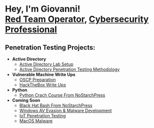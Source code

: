 <h1>Hey, I'm Giovanni! <br/><a href="https://github.com/GiovanniOcasio">Red Team Operator</a>, <a href="https://www.linkedin.com/in/giovanni-ocasio-3369b1198">Cybersecurity Professional</a></h1>

<h2>Penetration Testing Projects:</h2>

- <b>Active Directory</b>
  - [Active Directory Lab Setup](https://github.com/GiovanniOcasio/ActiveDirectoryHackingLabSetup)
  - [Active Directory Penetration Testing Methodology](https://github.com/GiovanniOcasio/ActiveDirectoryPenTest)
- <b>Vulnerable Machine Write Ups</b>
  - [OSCP Preparation](https://github.com/GiovanniOcasio/OSCP_Prep_Writeups)
  - [HackTheBox Write Ups](https://github.com/GiovanniOcasio/HTB_Writeups)
- <b>Python</b>
  - [Python Crach Course From NoStarchPress](https://github.com/GiovanniOcasio/Python_Crash_Course)
- <b>Coming Soon</b>
  - [Black Hat Bash From NoStarchPress](https://github.com/GiovanniOcasio/Black_Hat_Bash)
  - [Windows AV Evasion & Malware Development](https://github.com/GiovanniOcasio/AV_Evasion-Malware_Development)
  - [IoT Penetration Testing](https://github.com/GiovanniOcasio/IoT_Pentesting)
  - [MacOS Malware](https://github.com/GiovanniOcasio/Mac_Malware)


<!--
**joshmadakor1/joshmadakor1** is a ✨ _special_ ✨ repository because its `README.md` (this file) appears on your GitHub profile.

Here are some ideas to get you started:

- 🔭 I’m currently working on ...
- 🌱 I’m currently learning ...
- 👯 I’m looking to collaborate on ...
- 🤔 I’m looking for help with ...
- 💬 Ask me about ...
- 📫 How to reach me: ...
- 😄 Pronouns: ...
- ⚡ Fun fact: ...
-->
